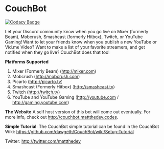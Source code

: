 # CouchBot

[![Codacy Badge](https://api.codacy.com/project/badge/Grade/f37e6c619ab14e49acb5b2259db2fe6a)](https://www.codacy.com/app/MattTheDev/CouchBot?utm_source=github.com&amp;utm_medium=referral&amp;utm_content=MattTheDev/CouchBot&amp;utm_campaign=Badge_Grade)

Let your Discord community know when you go live on Mixer (formerly Beam), Mobcrush, Smashcast (formerly Hitbox), Twitch, or YouTube Gaming! Want to let your friends know when you publish a new YouTube or Vid.me Video? Want to make a list of your favorite streamers, and get notified when they go live? CouchBot does that too!

**Platforms Supported**
1. Mixer (Formerly Beam) (http://mixer.com)
2. Mobcrush (http://mobcrush.com)
3. Picarto (http://picarto.tv)
4. Smashcast (Formerly Hitbox) (http://smashcast.tv)
5. Twitch (http://twitch.tv)
6. YouTube and YouTube Gaming (http://youtube.com / http://gaming.youtube.com)

**The Website**
A self host version of this bot will come out eventually. For more info, check out http://couchbot.mattthedev.codes.

**Simple Tutorial**: 
The CouchBot simple tutorial can be found in the CouchBot Wiki: https://github.com/dawgeth/CouchBot/wiki/Setup-Tutorial

Twitter: http://twitter.com/mattthedev

